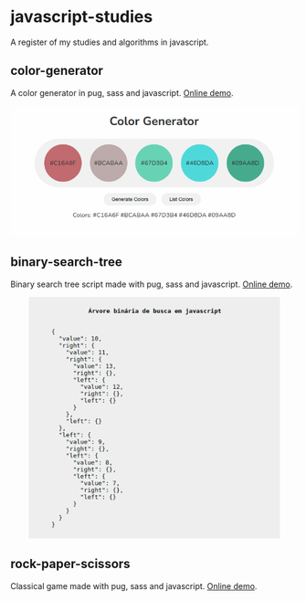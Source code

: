 # javascript-studies
A register of my studies and algorithms in javascript.

## color-generator
A color generator in pug, sass and javascript. <a href="https://codepen.io/joziasmartini/pen/NWrGGYz">Online demo</a>.

<p align="center">
  <img alt="Color Generator" src="color-generator/color-generator.png" width="600px"/>
</p>

## binary-search-tree
Binary search tree script made with pug, sass and javascript. <a href="https://codepen.io/joziasmartini/pen/eYJeedP">Online demo</a>.

<p align="center">
  <img alt="Color Generator" src="binary-search-tree/binary-search-tree.png" width="440px"/>
</p>

## rock-paper-scissors
Classical game made with pug, sass and javascript. <a href="https://codepen.io/joziasmartini/pen/yLavxmy">Online demo</a>.
